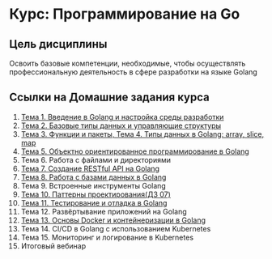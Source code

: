 # Курс: Программирование на Go 

## Цель дисциплины
Освоить базовые компетенции, необходимые, чтобы осуществлять
профессиональную деятельность в сфере разработки на языке Golang

## Ссылки на Домашние задания курса

1. [Тема 1. Введение в Golang и настройка среды разработки](/src/github.com/HelloWorld/README.md)
1. [Тема 2. Базовые типы данных и управляющие структуры](/src/github.com/BudgetCalcSimple/README.md)
1. [Тема 3. Функции и пакеты, Тема 4. Типы данных в Golang: array, slice, map](/src/github.com/FuncPackageTypes/README.md)
1. [Тема 5. Объектно ориентированное программирование в Golang](/src/github.com/dz-04_Topic05_BookLibrary/README.md)
1. Тема 6. Работа с файлами и директориями
1. [Тема 7. Создание RESTful API на Golang](/src/github.com/dz-05_RESTful_API/README.md)
1. [Тема 8. Работа с базами данных в Golang](/src/github.com/dz-06_DB_Docker_API/README.md)
1. Тема 9. Встроенные инструменты Golang
1. [Тема 10. Паттерны проектирования(ДЗ 07)](/src/github.com/dz-07_ComissionsCalc/README.md)
1. [Тема 11. Тестирование и отладка в Golang](/src/github.com/samples/interfaces/ex01/README.md)
1. Тема 12. Развёртывание приложений на Golang
1. [Тема 13. Основы Docker и контейнеризации в Golang](/src/github.com/dz-08_Currency_Rate/README.md)
1. Тема 14. CI/CD в Golang с использованием Kubernetes
1. Тема 15. Мониторинг и логирование в Kubernetes
1. Итоговый вебинар